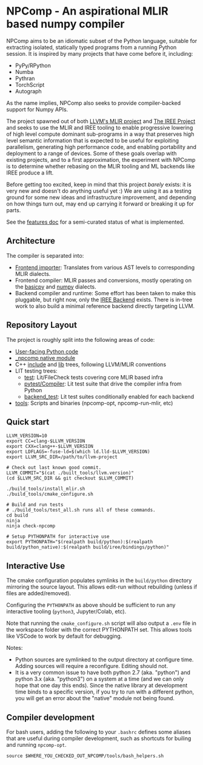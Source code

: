 # NPComp - An aspirational MLIR based numpy compiler

NPComp aims to be an idiomatic subset of the Python language, suitable for
extracting isolated, statically typed programs from a running Python session.
It is inspired by many projects that have come before it, including:

* PyPy/RPython
* Numba
* Pythran
* TorchScript
* Autograph

As the name implies, NPComp also seeks to provide compiler-backed support
for Numpy APIs.

The project spawned out of both [LLVM's MLIR project](https://mlir.llvm.org/)
and [The IREE Project](https://github.com/google/iree) and seeks to use the
MLIR and IREE tooling to enable progressive lowering of high level compute
dominant sub-programs in a way that preserves high level semantic information
that is expected to be useful for exploiting parallelism, generating high
performance code, and enabling portability and deployment to a range of
devices. Some of these goals overlap with existing projects, and to a first
approximation, the experiment with NPComp is to determine whether rebasing
on the MLIR tooling and ML backends like IREE produce a lift.

Before getting too excited, keep in mind that this project *barely* exists: it
is very new and doesn't do anything useful yet :) We are using it as a testing
ground for some new ideas and infrastructure improvement, and depending on
how things turn out, may end up carrying it forward or breaking it up for
parts.

See the [features doc](docs/features.md) for a semi-curated status of what is
implemented.

## Architecture

The compiler is separated into:

* [Frontend importer](python/npcomp/compiler/frontend.py): Translates from
  various AST levels to corresponding MLIR dialects.
* Frontend compiler: MLIR passes and conversions, mostly operating on the
  [basicpy](include/Dialect/Basicpy/IR/BasicpyOps.td) and
  [numpy](include/Dialect/Numpy/IR/NumpyOps.td) dialects.
* Backend compiler and runtime: Some effort has been taken to make this
  pluggable, but right now, only the [IREE Backend](python/npcomp/compiler/backend/iree.py)
  exists. There is in-tree work to also build a minimal reference backend
  directly targeting LLVM.

## Repository Layout

The project is roughly split into the following areas of code:

* [User-facing Python code](python/npcomp)
* [_npcomp native module](python_native)
* C++ [include](include) and [lib](lib) trees, following LLVM/MLIR conventions
* LIT testing trees:
  * [test](test): Lit/FileCheck tests covering core MLIR based infra
  * [pytest/Compiler](pytest/Compiler): Lit test suite that drive the compiler
    infra from Python
  * [backend_test](backend_test): Lit test suites conditionally enabled for
    each backend
* [tools](tools): Scripts and binaries (npcomp-opt, npcomp-run-mlir, etc)

## Quick start

```
LLVM_VERSION=10
export CC=clang-$LLVM_VERSION
export CXX=clang++-$LLVM_VERSION
export LDFLAGS=-fuse-ld=$(which ld.lld-$LLVM_VERSION)
export LLVM_SRC_DIR=/path/to/llvm-project

# Check out last known good commit.
LLVM_COMMIT="$(cat ./built_tools/llvm.version)"
(cd $LLVM_SRC_DIR && git checkout $LLVM_COMMIT)

./build_tools/install_mlir.sh
./build_tools/cmake_configure.sh

# Build and run tests
# ./build_tools/test_all.sh runs all of these commands.
cd build
ninja
ninja check-npcomp

# Setup PYTHONPATH for interactive use
export PYTHONPATH="$(realpath build/python):$(realpath build/python_native):$(realpath build/iree/bindings/python)"
```

## Interactive Use

The cmake configuration populates symlinks in the `build/python` directory
mirroring the source layout. This allows edit-run without rebuilding (unless
if files are added/removed).

Configuring the `PYTHONPATH` as above should be sufficient to run any
interactive tooling (`python3`, Jupyter/Colab, etc).

Note that running the `cmake_configure.sh` script will also output a `.env`
file in the workspace folder with the correct PYTHONPATH set. This allows
tools like VSCode to work by default for debugging.

Notes:

* Python sources are symlinked to the output directory at configure time.
  Adding sources will require a reconfigure. Editing should not.
* It is a very common issue to have both python 2.7 (aka. "python") and python
  3.x (aka. "python3") on a system at a time (and we can only hope that one
  day this ends). Since the native library at development time binds to a
  specific version, if you try to run with a different python, you will get
  an error about the "native" module not being found.

## Compiler development

For bash users, adding the following to your `.bashrc` defines some aliases
that are useful during compiler development, such as shortcuts for builing
and running `npcomp-opt`.

```
source $WHERE_YOU_CHECKED_OUT_NPCOMP/tools/bash_helpers.sh
```
